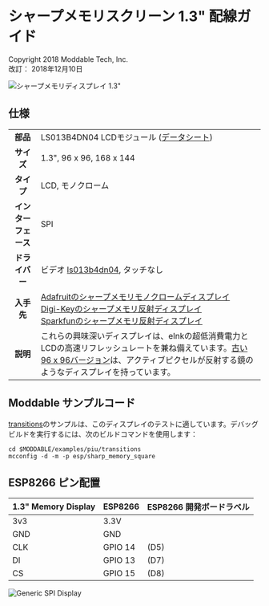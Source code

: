 # シャープメモリスクリーン 1.3" 配線ガイド
Copyright 2018 Moddable Tech, Inc.<BR>
改訂： 2018年12月10日

![シャープメモリディスプレイ 1.3"](images/sharp-memory-display-1.3.jpg)

## 仕様

| | |
| :---: | :--- |
| **部品** | LS013B4DN04 LCDモジュール ([データシート](https://cdn-shop.adafruit.com/datasheets/LS013B4DN04-3V_FPC-204284.pdf))
| **サイズ** | 1.3", 96 x 96, 168 x 144
| **タイプ** | LCD, モノクローム
| **インターフェース** | SPI
| **ドライバー** | ビデオ [ls013b4dn04](../../documentation/drivers/ls013b4dn04/ls013b4dn04.md), タッチなし
| **入手先** |  [Adafruitのシャープメモリモノクロームディスプレイ](https://www.adafruit.com/product/3502)<BR>[Digi-Keyのシャープメモリ反射ディスプレイ](https://www.digikey.com/product-detail/en/1393/1528-1183-ND/5353643)<BR>[Sparkfunのシャープメモリ反射ディスプレイ](https://www.sparkfun.com/products/retired/13192)
| **説明** | これらの興味深いディスプレイは、eInkの超低消費電力とLCDの高速リフレッシュレートを兼ね備えています。[古い96 x 96バージョン](https://www.adafruit.com/product/1393)は、アクティブピクセルが反射する鏡のようなディスプレイを持っています。

## Moddable サンプルコード

[transitions](../../examples/piu/transitions/)のサンプルは、このディスプレイのテストに適しています。デバッグビルドを実行するには、次のビルドコマンドを使用します：

```
cd $MODDABLE/examples/piu/transitions
mcconfig -d -m -p esp/sharp_memory_square
```

## ESP8266 ピン配置

| 1.3" Memory Display | ESP8266 | ESP8266 開発ボードラベル
| --- | --- | --- |
| 3v3 | 3.3V |
| GND | GND |
| CLK | GPIO 14 | (D5)
| DI | GPIO 13 | (D7)
| CS | GPIO 15 | (D8)

![Generic SPI Display](images/sharp-memory-1.3-wiring.jpg)
